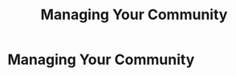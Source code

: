 ﻿---
uid: managing-your-community
locale: en
title: Managing Your Community
dnneditions: Evoq Engage
dnnversion: 09.02.00
---

# Managing Your Community
